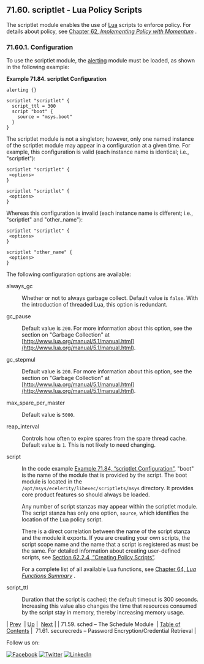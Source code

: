 ## 71.60. scriptlet - Lua Policy Scripts

<a class="indexterm" name="idp22828096"></a>

The scriptlet module enables the use of [Lua](http://www.lua.org/) scripts to enforce policy. For details about policy, see [Chapter 62, *Implementing Policy with Momentum*](policy.php "Chapter 62. Implementing Policy with Momentum") .

### 71.60.1. Configuration

To use the scriptlet module, the [alerting](modules.alerting.php "71.4. alerting – Send Alerting Emails") module must be loaded, as shown in the following example:

<a name="modules.scriptlet.code"></a>

**Example 71.84. scriptlet Configuration**

```
alerting {}

scriptlet "scriptlet" {
  script_ttl = 300
  script "boot" {
    source = "msys.boot"
  }
}
```

The scriptlet module is not a singleton; however, only one named instance of the scriptlet module may appear in a configuration at a given time. For example, this configuration is valid (each instance name is identical; i.e., "scriptlet"):

```
scriptlet "scriptlet" {
 <options>
}

scriptlet "scriptlet" {
 <options>
}
```

Whereas this configuration is invalid (each instance name is different; i.e., "scriptlet" and "other_name"):

```
scriptlet "scriptlet" {
 <options>
}

scriptlet "other_name" {
 <options>
}
```

The following configuration options are available:

<dl class="variablelist">

<dt>always_gc</dt>

<dd>

Whether or not to always garbage collect. Default value is `false`. With the introduction of threaded Lua, this option is redundant.

</dd>

<dt>gc_pause</dt>

<dd>

Default value is `200`. For more information about this option, see the section on "Garbage Collection" at [http://www.lua.org/manual/5.1/manual.html](http://www.lua.org/manual/5.1/manual.html).

</dd>

<dt>gc_stepmul</dt>

<dd>

Default value is `200`. For more information about this option, see the section on "Garbage Collection" at [http://www.lua.org/manual/5.1/manual.html](http://www.lua.org/manual/5.1/manual.html).

</dd>

<dt>max_spare_per_master</dt>

<dd>

Default value is `5000`.

</dd>

<dt>reap_interval</dt>

<dd>

Controls how often to expire spares from the spare thread cache. Default value is `1`. This is not likely to need changing.

</dd>

<dt>script</dt>

<dd>

In the code example [Example 71.84, “scriptlet Configuration”](modules.scriptlet.php#modules.scriptlet.code "Example 71.84. scriptlet Configuration"), "boot" is the name of the module that is provided by the script. The boot module is located in the `/opt/msys/ecelerity/libexec/scriptlets/msys` directory. It provides core product features so should always be loaded.

Any number of script stanzas may appear within the scriptlet module. The script stanza has only one option, `source`, which identifies the location of the Lua policy script.

There is a direct correlation between the name of the script stanza and the module it exports. If you are creating your own scripts, the script scope name and the name that a script is registered as must be the same. For detailed information about creating user-defined scripts, see [Section 62.2.4, “Creating Policy Scripts”](implementing.policy.scriptlets.php#policy.best.practices "62.2.4. Creating Policy Scripts").

For a complete list of all available Lua functions, see [Chapter 64, *Lua Functions Summary*](lua.summary_table.php "Chapter 64. Lua Functions Summary") .

</dd>

<dt>script_ttl</dt>

<dd>

Duration that the script is cached; the default timeout is 300 seconds. Increasing this value also changes the time that resources consumed by the script stay in memory, thereby increasing memory usage.

</dd>

</dl>

| [Prev](modules.sched.php)  | [Up](modules.php) |  [Next](modules.securecreds.php) |
| 71.59. sched – The Schedule Module  | [Table of Contents](index.php) |  71.61. securecreds – Password Encryption/Credential Retrieval |

Follow us on:

[![Facebook](https://support.messagesystems.com/images/icon-facebook.png)](http://www.facebook.com/messagesystems) [![Twitter](https://support.messagesystems.com/images/icon-twitter.png)](http://twitter.com/#!/MessageSystems) [![LinkedIn](https://support.messagesystems.com/images/icon-linkedin.png)](http://www.linkedin.com/company/message-systems)